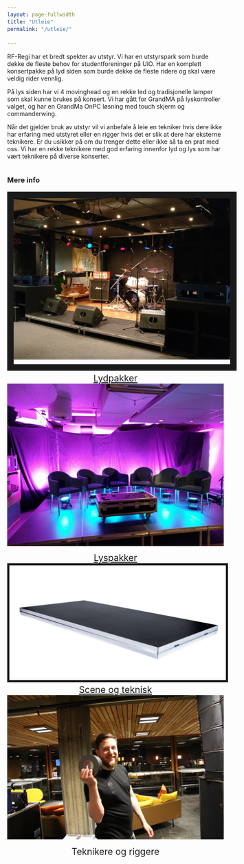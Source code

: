 ```yaml
---
layout: page-fullwidth
title: "Utleie"
permalink: "/utleie/"

---
```


RF-Regi har et bredt spekter av utstyr. Vi har en utstyrspark som burde dekke de fleste behov for studentforeninger på UiO. Har en komplett konsertpakke på lyd siden som burde dekke de fleste ridere og skal være veldig rider vennlig.

På lys siden har vi 4 movinghead og en rekke led og tradisjonelle lamper som skal kunne brukes på konsert. Vi har gått for GrandMA på lyskontroller valget, og har en GrandMa OnPC løsning med touch skjerm og commanderwing.

Når det gjelder bruk av utstyr vil vi anbefale å leie en tekniker hvis dere ikke har erfaring med utstyret eller en rigger hvis det er slik at dere har eksterne teknikere. Er du usikker på om du trenger dette eller ikke så ta en prat med oss. Vi har en rekke teknikere med god erfaring innenfor lyd og lys som har vært teknikere på diverse konserter. 


<div class="row">
    <div class="small-12 columns">
        <h3>Mere info</h3>
    </div><!-- /.small-12.columns -->
</div>

<div class="row">
  <div class="large-6 columns">
   <div style="font-size:150%; text-align:center;"><a href="/utleie/lydpakker"><img src="/images/lyd-eksempel.jpg" alt="alternate text" width="width" height="height" style="padding-bottom:0.5em;" border="15" />Lydpakker</a></div>
  </div>
  <div class="large-6 columns">
   <div style="font-size:150%; text-align:center; border:15; "><a href="/utleie/lyspakker"><img src="/images/lys-eksempel.jpg" alt="alternate text" width="width" height="height" style="padding-bottom:0.5em;" />Lyspakker</a></div>
  </div>
</div>
<div class="row">
  <div class="large-6 columns">
   <div style="font-size:150%; text-align:center; border:15;"><a href="/utleie/scene-teknisk"><img src="/images/scene.jpg" alt="alternate text" width="width" height="height" style="padding-bottom:0.5em;" border="5" />Scene og teknisk</a></div>
  </div>
  <div class="large-6 columns">
   <div style="font-size:150%; text-align:center;"><img src="/images/geir-tek.jpg" alt="alternate text" width="width" height="height" style="padding-bottom:0.5em;" />Teknikere og riggere</div>
  </div>
</div>
